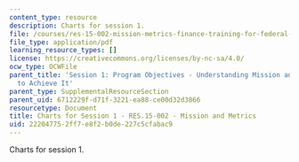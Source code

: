 ```yaml
---
content_type: resource
description: Charts for session 1.
file: /courses/res-15-002-mission-metrics-finance-training-for-federal-credit-program-professionals-summer-2016/222047752ff7e8f2b0de227c5cfabac9_MITRES15-002SUM16_CHARTS_Session_1.pdf
file_type: application/pdf
learning_resource_types: []
license: https://creativecommons.org/licenses/by-nc-sa/4.0/
ocw_type: OCWFile
parent_title: 'Session 1: Program Objectives - Understanding Mission and How Best
  to Achieve It'
parent_type: SupplementalResourceSection
parent_uid: 6712229f-d71f-3221-ea88-ce00d32d3866
resourcetype: Document
title: Charts for Session 1 - RES.15-002 - Mission and Metrics
uid: 22204775-2ff7-e8f2-b0de-227c5cfabac9
---
```

Charts for session 1.